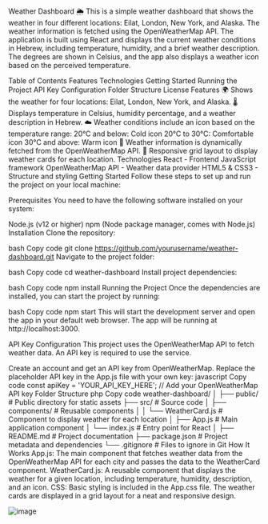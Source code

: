 Weather Dashboard 🌦️
This is a simple weather dashboard that shows the weather in four different locations: Eilat, London, New York, and Alaska. The weather information is fetched using the OpenWeatherMap API. The application is built using React and displays the current weather conditions in Hebrew, including temperature, humidity, and a brief weather description. The degrees are shown in Celsius, and the app also displays a weather icon based on the perceived temperature.

Table of Contents
Features
Technologies
Getting Started
Running the Project
API Key Configuration
Folder Structure
License
Features
🌍 Shows the weather for four locations: Eilat, London, New York, and Alaska.
🌡️ Displays temperature in Celsius, humidity percentage, and a weather description in Hebrew.
☁️ Weather conditions include an icon based on the temperature range:
20°C and below: Cold icon
20°C to 30°C: Comfortable icon
30°C and above: Warm icon
🔁 Weather information is dynamically fetched from the OpenWeatherMap API.
📱 Responsive grid layout to display weather cards for each location.
Technologies
React - Frontend JavaScript framework
OpenWeatherMap API - Weather data provider
HTML5 & CSS3 - Structure and styling
Getting Started
Follow these steps to set up and run the project on your local machine:

Prerequisites
You need to have the following software installed on your system:

Node.js (v12 or higher)
npm (Node package manager, comes with Node.js)
Installation
Clone the repository:

bash
Copy code
git clone https://github.com/yourusername/weather-dashboard.git
Navigate to the project folder:

bash
Copy code
cd weather-dashboard
Install project dependencies:

bash
Copy code
npm install
Running the Project
Once the dependencies are installed, you can start the project by running:

bash
Copy code
npm start
This will start the development server and open the app in your default web browser. The app will be running at http://localhost:3000.

API Key Configuration
This project uses the OpenWeatherMap API to fetch weather data. An API key is required to use the service.

Create an account and get an API key from OpenWeatherMap.
Replace the placeholder API key in the App.js file with your own key:
javascript
Copy code
const apiKey = 'YOUR_API_KEY_HERE'; // Add your OpenWeatherMap API key
Folder Structure
php
Copy code
weather-dashboard/
│
├── public/                # Public directory for static assets
├── src/                   # Source code
│   ├── components/        # Reusable components
│   │   └── WeatherCard.js # Component to display weather for each location
│   ├── App.js             # Main application component
│   └── index.js           # Entry point for React
│
├── README.md              # Project documentation
├── package.json           # Project metadata and dependencies
└── .gitignore             # Files to ignore in Git
How It Works
App.js: The main component that fetches weather data from the OpenWeatherMap API for each city and passes the data to the WeatherCard component.
WeatherCard.js: A reusable component that displays the weather for a given location, including temperature, humidity, description, and an icon.
CSS: Basic styling is included in the App.css file. The weather cards are displayed in a grid layout for a neat and responsive design.

![image](https://github.com/user-attachments/assets/875be23e-e6c9-4198-989f-589afd595eb9)
